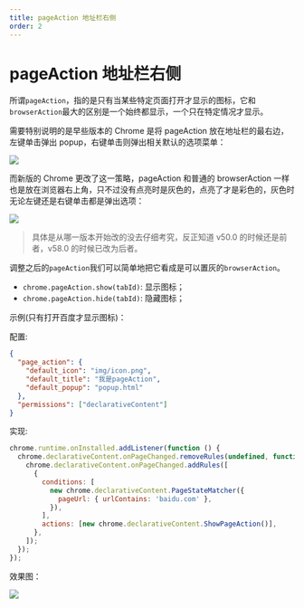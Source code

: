 ```yaml
---
title: pageAction 地址栏右侧
order: 2
---
```


# pageAction 地址栏右侧

所谓`pageAction`，指的是只有当某些特定页面打开才显示的图标，它和`browserAction`最大的区别是一个始终都显示，一个只在特定情况才显示。

需要特别说明的是早些版本的 Chrome 是将 pageAction 放在地址栏的最右边，左键单击弹出 popup，右键单击则弹出相关默认的选项菜单：

![](https://gw.alipayobjects.com/zos/antfincdn/u3tWvYhh%26S/f9359b5f-63b6-40d4-a0a3-b04bd4821fcf.png)

而新版的 Chrome 更改了这一策略，pageAction 和普通的 browserAction 一样也是放在浏览器右上角，只不过没有点亮时是灰色的，点亮了才是彩色的，灰色时无论左键还是右键单击都是弹出选项：

![](https://gw.alipayobjects.com/zos/antfincdn/aMQY6nox8c/b23a816a-0062-4153-9049-588acb905e0d.png)

> 具体是从哪一版本开始改的没去仔细考究，反正知道 v50.0 的时候还是前者，v58.0 的时候已改为后者。

调整之后的`pageAction`我们可以简单地把它看成是可以置灰的`browserAction`。

- `chrome.pageAction.show(tabId)`: 显示图标；
- `chrome.pageAction.hide(tabId)`: 隐藏图标；

示例(只有打开百度才显示图标)：

配置:

```json
{
  "page_action": {
    "default_icon": "img/icon.png",
    "default_title": "我是pageAction",
    "default_popup": "popup.html"
  },
  "permissions": ["declarativeContent"]
}
```

实现:

```js
chrome.runtime.onInstalled.addListener(function () {
  chrome.declarativeContent.onPageChanged.removeRules(undefined, function () {
    chrome.declarativeContent.onPageChanged.addRules([
      {
        conditions: [
          new chrome.declarativeContent.PageStateMatcher({
            pageUrl: { urlContains: 'baidu.com' },
          }),
        ],
        actions: [new chrome.declarativeContent.ShowPageAction()],
      },
    ]);
  });
});
```

效果图：

![](http://image.liuxianan.com/201705/20170531_174018_541_0451.gif)
